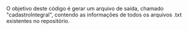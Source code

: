 O objetivo deste código é gerar um arquivo de saída, chamado "cadastroIntegral", contendo as informações de todos os arquivos .txt existentes no repositório.
